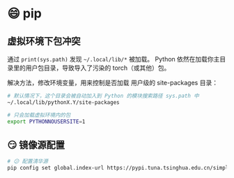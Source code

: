 # 😄 pip

## 虚拟环境下包冲突

通过 `print(sys.path)` 发现 `~/.local/lib/*` 被加载。
Python 依然在加载你主目录里的用户包目录，导致导入了污染的 torch（或其他）包。

解决方法，修改环境变量，用来控制是否加载 用户级的 site-packages 目录：

```bash
# 默认情况下，这个目录会被自动加入到 Python 的模块搜索路径 sys.path 中
~/.local/lib/pythonX.Y/site-packages

# 只会加载虚拟环境内的包
export PYTHONNOUSERSITE=1
```

## 😏 镜像源配置

```bash
# 😕 配置清华源
pip config set global.index-url https://pypi.tuna.tsinghua.edu.cn/simple

```
